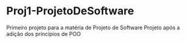 # Proj1-ProjetoDeSoftware
Primeiro projeto para a matéria de Projeto de Software
Projeto após a adição dos princípios de POO
